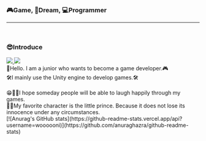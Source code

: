 ### 🎮Game, 🎈Dream, 💻Programmer
<hr/>
<br/>
<div>
  <h3>😎Introduce</h3>
  
  <span>
    <a href="https://tinyprince-tinywon.tistory.com/" target="_blank">
      <img src="https://img.shields.io/badge/log-3DDC84?style=flat-square&logo=Bloglovin&logoColor=white"/>
    </a>
    <img src="https://img.shields.io/badge/rlaxodnjs6574@gmail.com-EA4335?style=flat-square&logo=Gmail&logoColor=white"/>
  </span>
  <div>
     👋Hello. I am a junior who wants to become a game developer.🎮
    <br/>
     🛠I mainly use the Unity engine to develop games.🛠
    <br/>
    <br/>
     😁🎈🎪I hope someday people will be able to laugh happily through my games.
    <br/>
     🌈💕My favorite character is the little prince. Because it does not lose its innocence under any circumstances.
    <br/>
  </div>
</div>
[![Anurag's GitHub stats](https://github-readme-stats.vercel.app/api?username=woooooni)](https://github.com/anuraghazra/github-readme-stats)
